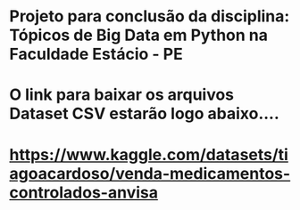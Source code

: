 # Projeto para conclusão da disciplina: Tópicos de Big Data em Python na Faculdade Estácio - PE
# O link para baixar os arquivos Dataset CSV estarão logo abaixo....
# https://www.kaggle.com/datasets/tiagoacardoso/venda-medicamentos-controlados-anvisa
